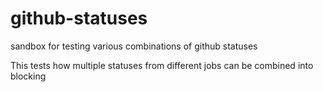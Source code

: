 # github-statuses
sandbox for testing various combinations of github statuses

This tests how multiple statuses from different jobs can be combined into blocking
